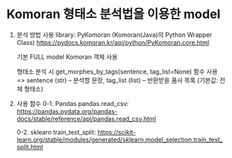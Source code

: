# Komoran 형태소 분석법을 이용한 model

1. 분석 방법
    사용 library: PyKomoran (Komoran(Java)의 Python Wrapper Class)
    https://pydocs.komoran.kr/api/python/PyKomoran.core.html
    
    기본 FULL model Komoran 객체 사용

    형태소 분석 시 get_morphes_by_tags(sentence, tag_list=None) 함수 사용
    => sentence (str) – 분석할 문장, tag_list (list) – 반환받을 품사 목록 (기본값: 전체 형태소)

0. 사용 함수
    0-1. Pandas
        pandas.read_csv: https://pandas.pydata.org/pandas-docs/stable/reference/api/pandas.read_csv.html

    0-2. sklearn
        train_test_split: https://scikit-learn.org/stable/modules/generated/sklearn.model_selection.train_test_split.html